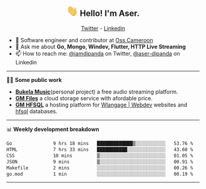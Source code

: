 <h2 align="center"> <img src="https://github.com/gabriel-TheCode/gabriel-TheCode/blob/master/gifs/Hi.gif" width="30px"> Hello! I'm Aser.</h2>
<p align="center">
  <a href="https://twitter.com/iamdipanda">Twitter</a> - 
  <a href="https://www.linkedin.com/in/aser-dipanda/">Linkedin</a>
</p>


- 🔭 Software engineer and contributor at [Oss Cameroon](https://github.com/osscameroon)
- 💬 Ask me about **Go, Mongo, Windev, Flutter, HTTP Live Streaming**
- 📫 How to reach me: [@iamdipanda](https://twitter.com/iamdipanda) on Twitter, [@aser-dipanda](https://www.linkedin.com/in/aser-dipanda/) on Linkedin

-------

👨‍💻 **Some public work**

- **[Bukela Music](https://music.bukela.co)**(personal project) a free audio streaming platform. 
- **[GM Files](https://gamesmania.io)** a cloud storage service with afordable price.
- **[GM HFSQL](https://gamesmania.io)** a hosting platform for [Wlangage | Webdev](https://pcsoft.fr/webdev/index.html) websites and [hfsql](https://pcsoft.fr/accueilpub/hfsql.htm) databases.
-------

📊 **Weekly development breakdown**

<!--START_SECTION:waka-->

```text
Go               9 hrs 18 mins   █████████████▒░░░░░░░░░░░   53.76 %
HTML             7 hrs 33 mins   ███████████░░░░░░░░░░░░░░   43.60 %
CSS              10 mins         ▒░░░░░░░░░░░░░░░░░░░░░░░░   01.05 %
JSON             9 mins          ▒░░░░░░░░░░░░░░░░░░░░░░░░   00.91 %
Makefile         2 mins          ░░░░░░░░░░░░░░░░░░░░░░░░░   00.26 %
go.mod           1 min           ░░░░░░░░░░░░░░░░░░░░░░░░░   00.19 %
```

<!--END_SECTION:waka-->

-------
